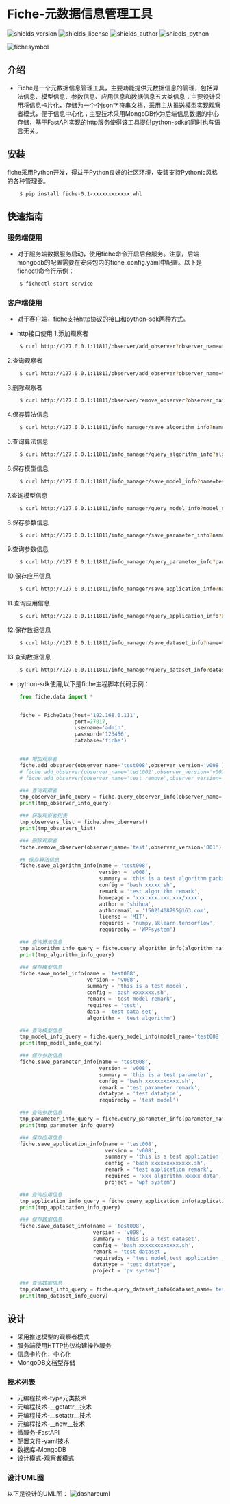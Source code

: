 # Fiche-元数据信息管理工具

![shields_version](/static/shields_version.svg)    ![shields_license](/static/shields_license.svg)    ![shields_author](/static/shields_author.svg)    ![shiedls_python](/static/shields_python.svg)

![fichesymbol](/static/fichesymbol.JPG)

## 介绍
+ Fiche是一个元数据信息管理工具，主要功能提供元数据信息的管理，包括算法信息、模型信息、参数信息、应用信息和数据信息五大类信息；主要设计采用将信息卡片化，存储为一个个json字符串文档，采用主从推送模型实现观察者模式，便于信息中心化；主要技术采用MongoDB作为后端信息数据的中心存储，基于FastAPI实现的http服务使得该工具提供python-sdk的同时也与语言无关。


## 安装
fiche采用Python开发，得益于Python良好的社区环境，安装支持Pythonic风格的各种管理器。
```
	$ pip install fiche-0.1-xxxxxxxxxxxx.whl
```


## 快速指南

### 服务端使用
+ 对于服务端数据服务启动，使用fiche命令开启后台服务。注意，后端mongodb的配置需要在安装包内的fiche_config.yaml中配置。以下是fichectl命令行示例：

```bash
	$ fichectl start-service 
````

### 客户端使用
+ 对于客户端，fiche支持http协议的接口和python-sdk两种方式。

+ http接口使用
  1.添加观察者
```bash
  	$ curl http://127.0.0.1:11811/observer/add_observer?observer_name=test007&observer_version=v007
```
  2.查询观察者
```bash
  	$ curl http://127.0.0.1:11811/observer/add_observer?observer_name=test007&observer_version=v0076
```
  3.删除观察者
```bash
  	$ curl http://127.0.0.1:11811/observer/remove_observer?observer_name=test004&observer_version=v004
```
  4.保存算法信息
```bash
  	$ curl http://127.0.0.1:11811/info_manager/save_algorithm_info?name=test007&version=v007&summary=test&config=test&remark=test&homepage=test&author=shihua&authoremail=150214087952163.com&license=MIT&requires=numpy,tensorflow&requiredby=wpfsystem
```
  5.查询算法信息
```bash
  	$ curl http://127.0.0.1:11811/info_manager/query_algorithm_info?algorithm_name=test007&algorithm_version=v007
```
  6.保存模型信息
```bash
  	$ curl http://127.0.0.1:11811/info_manager/save_model_info?name=test007&version=v007&summary=test&config=test&remark=test&requires=test&data=test&algorithm=test005
```
  7.查询模型信息
```bash
  	$ curl http://127.0.0.1:11811/info_manager/query_model_info?model_name=test007&model_version=v007
```
  8.保存参数信息
```bash
  	$ curl http://127.0.0.1:11811/info_manager/save_parameter_info?name=test007&version=v007&summary=test&config=test&remark=test&datatype=test&requiredby=wpfsystem
```
  9.查询参数信息
```bash
  	$ curl http://127.0.0.1:11811/info_manager/query_parameter_info?parameter_name=test007&parameter_version=v007
```
  10.保存应用信息
```bash
  	$ curl http://127.0.0.1:11811/info_manager/save_application_info?name=test007&version=v007&summary=test&config=test&remark=test&requires=test&project=wpfsystem
```
  11.查询应用信息
```bash
  	$ curl http://127.0.0.1:11811/info_manager/query_application_info?application_name=test007&application_version=v007
```
  12.保存数据信息
```bash
  	$ curl http://127.0.0.1:11811/info_manager/save_dataset_info?name=test007&version=v007&summary=test&config=test&remark=test&requiredby=wpfsystem&datatype=test&project=test
```
  13.查询数据信息
```bash
  	$ curl http://127.0.0.1:11811/info_manager/query_dataset_info?dataset_name=test007&dataset_version=v007
```
+ python-sdk使用,以下是fiche主程脚本代码示例：
```python
	from fiche.data import *


	fiche = FicheData(host='192.168.0.111',
	                  port=27017,
	                  username='admin',
	                  password='123456',
	                  database='fiche')


	### 增加观察者
	fiche.add_observer(observer_name='test008',observer_version='v008')
	# fiche.add_observer(observer_name='test002',observer_version='v002')
	# fiche.add_observer(observer_name='test_remove',observer_version='test_remove001')

	### 查询观察者
	tmp_observer_info_query = fiche.query_observer_info(observer_name='test007',observer_version='v007')
	print(tmp_observer_info_query)

	### 获取观察者列表
	tmp_observers_list = fiche.show_obervers()
	print(tmp_observers_list) 

	### 删除观察者
	fiche.remove_observer(observer_name='test',observer_version='001')

	## 保存算法信息
	fiche.save_algorithm_info(name = 'test008',
	                          version = 'v008',
	                          summary = 'this is a test algorithm package',
	                          config = 'bash xxxxx.sh',
	                          remark = 'test algorithm remark',
	                          homepage = 'xxx.xxx.xxx.xxx/xxxx',
	                          author = 'shihua',
	                          authoremail = '15021408795@163.com',
	                          license = 'MIT',
	                          requires = 'numpy,sklearn,tensorflow',
	                          requiredby = 'WPFsystem')

	### 查询算法信息
	tmp_algorithm_info_query = fiche.query_algorithm_info(algorithm_name='test008',algorithm_version='v008')
	print(tmp_algorithm_info_query)

	### 保存模型信息
	fiche.save_model_info(name = 'test008',
	                      version = 'v008',
	                      summary = 'this is a test model',
	                      config = 'bash xxxxxxx.sh',
	                      remark = 'test model remark',
	                      requires = 'test',
	                      data = 'test data set',
	                      algorithm = 'test algorithm')

	### 查询模型信息
	tmp_model_info_query = fiche.query_model_info(model_name='test008',model_version='v008')
	print(tmp_model_info_query)

	### 保存参数信息
	fiche.save_parameter_info(name = 'test008',
	                          version = 'v008',
	                          summary = 'this is a test parameter',
	                          config = 'bash xxxxxxxxxxx.sh',
	                          remark = 'test parameter remark',
	                          datatype = 'test datatype',
	                          requiredby = 'test model')

	### 查询参数信息
	tmp_parameter_info_query = fiche.query_parameter_info(parameter_name='test008',parameter_version='v008')
	print(tmp_parameter_info_query)

	### 保存应用信息
	fiche.save_application_info(name = 'test008',
	                            version = 'v008',
	                            summary = 'this is a test application',
	                            config = 'bash xxxxxxxxxxxxx.sh',
	                            remark = 'test application remark',
	                            requires = 'xxx algorithm,xxxxx data',
	                            project = 'wpf system')

	### 查询应用信息
	tmp_application_info_query = fiche.query_application_info(application_name='test008',application_version='v008')
	print(tmp_application_info_query)

	### 保存数据信息
	fiche.save_dataset_info(name = 'test008',
	                        version = 'v008',
	                        summary = 'this is a test dataset',
	                        config = 'bash xxxxxxxxxxxxx.sh',
	                        remark = 'test dataset',
	                        requiredby = 'test model,test application',
	                        datatype = 'test datatype',
	                        project = 'pv system')

	### 查询数据信息
	tmp_dataset_info_query = fiche.query_dataset_info(dataset_name='test008',dataset_version='v008')
	print(tmp_dataset_info_query)
```

## 设计
+ 采用推送模型的观察者模式
+ 服务端使用HTTP协议构建操作服务
+ 信息卡片化，中心化
+  MongoDB文档型存储

### 技术列表
+ 元编程技术-type元类技术
+ 元编程技术-__getattr__技术
+ 元编程技术-__setattr__技术
+ 元编程技术-__new__技术
+ 微服务-FastAPI
+ 配置文件-yaml技术
+ 数据库-MongoDB
+ 设计模式-观察者模式


### 设计UML图
以下是设计的UML图：
![dashareuml](/static/FicheUML.png)

